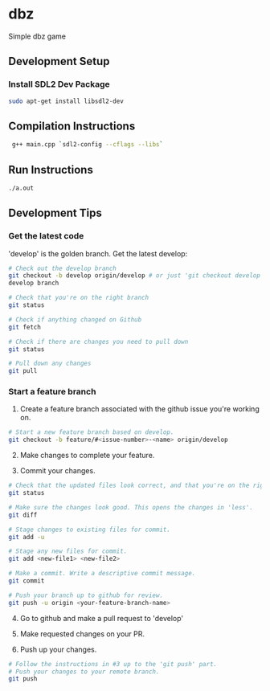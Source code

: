 # dbz
Simple dbz game

## Development Setup
### Install SDL2 Dev Package
```bash
sudo apt-get install libsdl2-dev
```

## Compilation Instructions
```bash
 g++ main.cpp `sdl2-config --cflags --libs`
```

## Run Instructions
```bash
./a.out
```

## Development Tips

### Get the latest code
'develop' is the golden branch. Get the latest develop:
```bash
# Check out the develop branch
git checkout -b develop origin/develop # or just 'git checkout develop' if you already have a
develop branch

# Check that you're on the right branch
git status

# Check if anything changed on Github
git fetch

# Check if there are changes you need to pull down
git status

# Pull down any changes
git pull
```

### Start a feature branch
1. Create a feature branch associated with the github issue you're working on.
```bash
# Start a new feature branch based on develop.
git checkout -b feature/#<issue-number>-<name> origin/develop
```

2. Make changes to complete your feature.

3. Commit your changes.
```bash
# Check that the updated files look correct, and that you're on the right branch
git status

# Make sure the changes look good. This opens the changes in 'less'.
git diff

# Stage changes to existing files for commit.
git add -u

# Stage any new files for commit.
git add <new-file1> <new-file2>

# Make a commit. Write a descriptive commit message.
git commit

# Push your branch up to github for review.
git push -u origin <your-feature-branch-name>
```

4. Go to github and make a pull request to 'develop'

5. Make requested changes on your PR.

6. Push up your changes.
```bash
# Follow the instructions in #3 up to the 'git push' part.
# Push your changes to your remote branch.
git push
```

